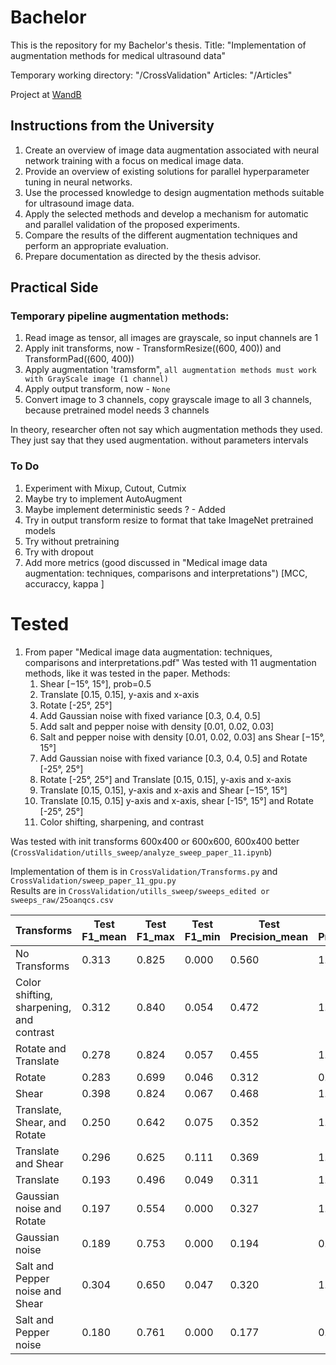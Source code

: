 # Bachelor 

This is the repository for my Bachelor's thesis.
Title: "Implementation of augmentation methods for medical ultrasound data"

Temporary working directory: "/CrossValidation"
Articles: "/Articles"

Project at [WandB](https://wandb.ai/daswoldemar/bachelor?nw=nwuserdaswoldemar)




## Instructions from the University

1. Create an overview of image data augmentation associated with neural network training with a focus on medical image data.
2. Provide an overview of existing solutions for parallel hyperparameter tuning in neural networks.
3. Use the processed knowledge to design augmentation methods suitable for ultrasound image data.
4. Apply the selected methods and develop a mechanism for automatic and parallel validation of the proposed experiments.
5. Compare the results of the different augmentation techniques and perform an appropriate evaluation.
6. Prepare documentation as directed by the thesis advisor.


## Practical Side

### Temporary pipeline augmentation methods:
1. Read image as tensor, all images are grayscale, so input channels are 1
2. Apply init transforms, now - TransformResize((600, 400)) and TransformPad((600, 400))
3. Apply augmentation 'tramsform", `all augmentation methods must work with GrayScale image (1 channel)`
4. Apply output transform, now - `None`
5. Convert image to 3 channels, copy grayscale image to all 3 channels, because pretrained model needs 3 channels


In theory, researcher often not say which augmentation methods they used. They just say that they used augmentation. 
without parameters intervals 

### To Do

1. Experiment with Mixup, Cutout, Cutmix
2. Maybe try to implement AutoAugment
3. Maybe implement deterministic seeds ? - Added
4. Try in output transform resize to format that take ImageNet pretrained models
5. Try without pretraining
6. Try with dropout
7. Add more metrics (good discussed in "Medical image data augmentation: techniques, comparisons and interpretations") [MCC, accuraccy, kappa ]


# Tested
1. From paper "Medical image data augmentation: techniques, comparisons and interpretations.pdf"
Was tested with 11 augmentation methods, like it was tested in the paper.
Methods:
   1. Shear  [−15°, 15°], prob=0.5
   2. Translate [0.15, 0.15], y-axis and x-axis
   3. Rotate  [-25°, 25°]
   4. Add Gaussian noise with fixed variance [0.3, 0.4, 0.5]
   5. Add salt and pepper noise with density [0.01, 0.02, 0.03]
   6. Salt and pepper noise with density [0.01, 0.02, 0.03] ans Shear  [−15°, 15°]
   7. Add Gaussian noise with fixed variance [0.3, 0.4, 0.5] and Rotate  [-25°, 25°]
   8. Rotate  [-25°, 25°] and Translate [0.15, 0.15], y-axis and x-axis
   9. Translate [0.15, 0.15], y-axis and x-axis and Shear  [−15°, 15°]
   10. Translate [0.15, 0.15] y-axis and x-axis, shear  [-15°, 15°] and Rotate  [-25°, 25°]
   11. Color shifting, sharpening, and contrast

Was tested with init transforms 600x400 or 600x600, 600x400 better (`CrossValidation/utills_sweep/analyze_sweep_paper_11.ipynb`)

Implementation of them is in `CrossValidation/Transforms.py` and `CrossValidation/sweep_paper_11_gpu.py` <br/>
Results are in `CrossValidation/utills_sweep/sweeps_edited or sweeps_raw/25oanqcs.csv`

| Transforms | Test F1_mean | Test F1_max | Test F1_min | Test Precision_mean | Test Precision_max | Test Precision_min | Test Recall_mean | Test Recall_max | Test Recall_min |
|------------|--------------|-------------|-------------|---------------------|--------------------|--------------------|------------------|-----------------|-----------------|
| No Transforms | 0.313 | 0.825 | 0.000 | 0.560 | 1.000 | 0.000 | 0.239 | 0.702 | 0.000 |
| Color shifting, sharpening, and contrast | 0.312 | 0.840 | 0.054 | 0.472 | 1.000 | 0.035 | 0.393 | 0.724 | 0.111 |
| Rotate and Translate | 0.278 | 0.824 | 0.057 | 0.455 | 1.000 | 0.038 | 0.402 | 0.862 | 0.037 |
| Rotate | 0.283 | 0.699 | 0.046 | 0.312 | 0.643 | 0.029 | 0.408 | 0.766 | 0.111 |
| Shear | 0.398 | 0.824 | 0.067 | 0.468 | 1.000 | 0.048 | 0.410 | 0.745 | 0.111 |
| Translate, Shear, and Rotate | 0.250 | 0.642 | 0.075 | 0.352 | 1.000 | 0.057 | 0.340 | 0.745 | 0.111 |
| Translate and Shear | 0.296 | 0.625 | 0.111 | 0.369 | 1.000 | 0.076 | 0.376 | 0.745 | 0.148 |
| Translate | 0.193 | 0.496 | 0.049 | 0.311 | 1.000 | 0.032 | 0.287 | 0.745 | 0.069 |
| Gaussian noise and Rotate | 0.197 | 0.554 | 0.000 | 0.327 | 1.000 | 0.000 | 0.274 | 0.872 | 0.000 |
| Gaussian noise | 0.189 | 0.753 | 0.000 | 0.194 | 0.761 | 0.000 | 0.194 | 0.745 | 0.000 |
| Salt and Pepper noise and Shear | 0.304 | 0.650 | 0.047 | 0.320 | 1.000 | 0.030 | 0.473 | 0.828 | 0.111 |
| Salt and Pepper noise | 0.180 | 0.761 | 0.000 | 0.177 | 0.778 | 0.000 | 0.196 | 0.745 | 0.000 |





